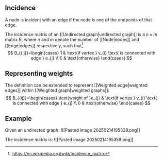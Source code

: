 
## Incidence
A node is incident with an edge if the node is one of the endpoints of that edge.


The incidence matrix of an [[Undirected graph|undirected graph]] is a $n \times m$ matrix $B$, where $n$ and $m$ denote the number of [[Node|nodes]] and [[Edge|edges]] respectively, such that[^1]
$$
B_{{ij}}=\begin{cases}
1 & \text{if vertex } v_{i} \text{ is connected with edge } e_{j} \\
0 & \text{otherwise}
\end{cases}
$$
## Representing weights
The definition can be extended to represent [[Weighted edge|weighted edges]] within [[Weighted graph|weighted graphs]]:
$$
B_{{ij}}=\begin{cases}
\text{weight of }e_{j} & \text{if vertex } v_{i} \text{ is connected with edge } e_{j} \\
0 & \text{otherwise}
\end{cases}
$$


## Example
Given an undirected graph:
![[Pasted image 20250214195339.png]]

The incidence matrix is:
![[Pasted image 20250214195358.png]]

[^1]: https://en.wikipedia.org/wiki/Incidence_matrix